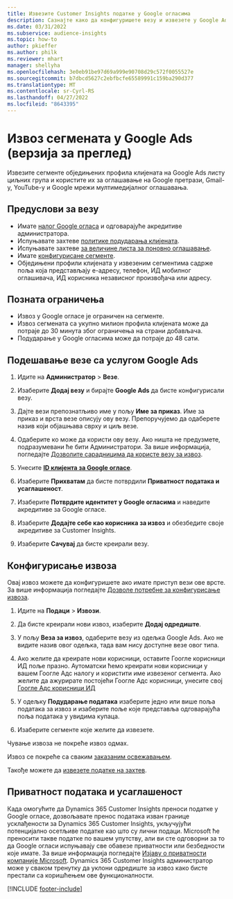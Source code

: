 ```yaml
---
title: Извезите Customer Insights податке у Google огласима
description: Сазнајте како да конфигуришете везу и извезете у Google Ads.
ms.date: 03/31/2022
ms.subservice: audience-insights
ms.topic: how-to
author: pkieffer
ms.author: philk
ms.reviewer: mhart
manager: shellyha
ms.openlocfilehash: 3e0eb91be97d69a999e90708d29c572f0055527e
ms.sourcegitcommit: b7dbcd5627c2ebfbcfe65589991c159ba290d377
ms.translationtype: MT
ms.contentlocale: sr-Cyrl-RS
ms.lasthandoff: 04/27/2022
ms.locfileid: "8643395"
---
```

# <a name="export-segments-to-google-ads-preview"></a>Извоз сегмената у Google Ads (верзија за преглед)

Извезите сегменте обједињених профила клијената на Google Ads листу циљних група и користите их за оглашавање на Google претрази, Gmail-у, YouTube-у и Google мрежи мултимедијалног оглашавања. 


## <a name="prerequisites-for-connection"></a>Предуслови за везу

-   Имате [налог Google огласа](https://ads.google.com/) и одговарајуће акредитиве администратора.
-   Испуњавате захтеве [политике подударања клијената](https://support.google.com/adspolicy/answer/6299717).
-   Испуњавате захтеве [за величине листа за поновно оглашавање](https://support.google.com/google-ads/answer/7558048).
-   Имате [конфигурисане сегменте](segments.md).
-   Обједињени профили клијената у извезеним сегментима садрже поља која представљају е-адресу, телефон, ИД мобилног оглашивача, ИД корисника независног произвођача или адресу.

## <a name="known-limitations"></a>Позната ограничења

- Извоз у Google огласе је ограничен на сегменте.
- Извоз сегмената са укупно милион профила клијената може да потраје до 30 минута због ограничења на страни добављача. 
- Подударање у Google огласима може да потраје до 48 сати.

## <a name="set-up-connection-to-google-ads"></a>Подешавање везе са услугом Google Ads

1. Идите на **Администратор** > **Везе**.

1. Изаберите **Додај везу** и бирајте **Google Ads** да бисте конфигурисали везу.

1. Дајте вези препознатљиво име у пољу **Име за приказ**. Име за приказ и врста везе описују ову везу. Препоручујемо да одаберете назив који објашњава сврху и циљ везе.

1. Одаберите ко може да користи ову везу. Ако ништа не предузмете, подразумевани ће бити Администратори. За више информација, погледајте [Дозволите сарадницима да користе везу за извоз](connections.md#allow-contributors-to-use-a-connection-for-exports).

1. Унесите **[ID клијента за Google огласе](https://support.google.com/google-ads/answer/1704344)**.

1. Изаберите **Прихватам** да бисте потврдили **Приватност података и усаглашеност**.

1. Изаберите **Потврдите идентитет у Google огласима** и наведите акредитиве за Google огласе.

1. Изаберите **Додајте себе као корисника за извоз** и обезбедите своје акредитиве за Customer Insights.

1. Изаберите **Сачувај** да бисте креирали везу. 

## <a name="configure-an-export"></a>Конфигурисање извоза

Овај извоз можете да конфигуришете ако имате приступ вези ове врсте. За више информација погледајте [Дозволе потребне за конфигурисање извоза](export-destinations.md#set-up-a-new-export).

1. Идите на **Подаци** > **Извози**.

1. Да бисте креирали нови извоз, изаберите **Додај одредиште**.

1. У пољу **Веза за извоз**, одаберите везу из одељка Google Ads. Ако не видите назив овог одељка, тада вам нису доступне везе овог типа.

1. Ако желите да креирате нови корисници, оставите Гоогле корисници ИД поље празно. Аутоматски ћемо креирати нови корисници у вашем Гоогле Адс налогу и користити име извезеног сегмента. Ако желите да ажурирате постојећи Гоогле Адс корисници, унесите свој [Гоогле Адс корисници ИД](https://support.google.com/google-ads/answer/7558048?hl=en#:~:text=Audience%20lists%20is%20a%20section,Display%20Network%20through%20remarketing%20campaigns.)

1. У одељку **Подударање података** изаберите једно или више поља података за извоз и изаберите поље које представља одговарајућа поља података у увидима купаца.

1. Изаберите сегменте које желите да извезете. 

Чување извоза не покреће извоз одмах.

Извоз се покреће са сваким [заказаним освежавањем](system.md#schedule-tab). 

Такође можете да [извезете податке на захтев](export-destinations.md#run-exports-on-demand). 

## <a name="data-privacy-and-compliance"></a>Приватност података и усаглашеност

Када омогућите да Dynamics 365 Customer Insights преноси податке у Google огласе, дозвољавате пренос података изван границе усклађености за Dynamics 365 Customer Insights, укључујући потенцијално осетљиве податке као што су лични подаци. Microsoft ће преносити такве податке по вашем упутству, али ви сте одговорни за то да Google огласи испуњавају све обавезе приватности или безбедности које имате. За више информација погледајте [Изјаву о приватности компаније Microsoft](https://go.microsoft.com/fwlink/?linkid=396732).
Dynamics 365 Customer Insights администратор може у сваком тренутку да уклони одредиште за извоз како бисте престали са коришћењем ове функционалности.


[!INCLUDE [footer-include](includes/footer-banner.md)]
